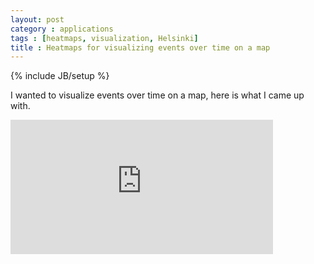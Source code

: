 ```yaml
---
layout: post
category : applications
tags : [heatmaps, visualization, Helsinki]
title : Heatmaps for visualizing events over time on a map
---
```

{% include JB/setup %}

I wanted to visualize events over time on a map, here is what I came up with. 
<iframe width="420" height="215" 
src="http://zliobaite.github.io/assets/events_movie.mp4" 
frameborder="0" allowfullscreen> 
</iframe>